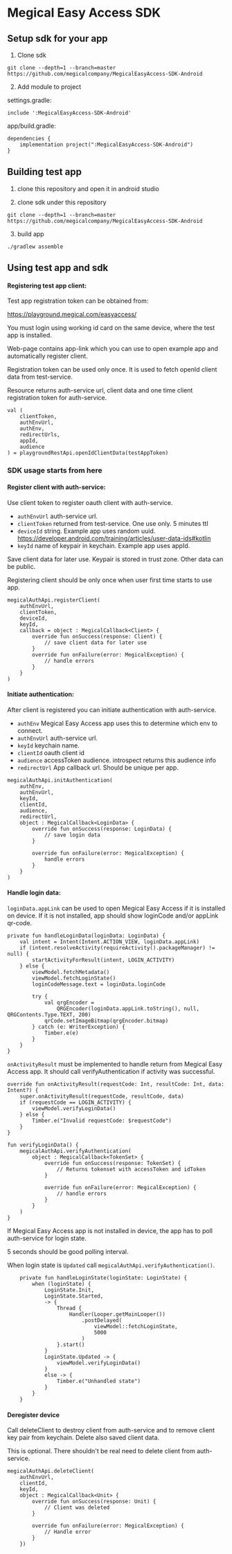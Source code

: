 # Megical Easy Access SDK

## Setup sdk for your app

1. Clone sdk

```
git clone --depth=1 --branch=master https://github.com/megicalcompany/MegicalEasyAccess-SDK-Android
```

2. Add module to project 

settings.gradle:

```
include ':MegicalEasyAccess-SDK-Android'
```
 
app/build.gradle:

```
dependencies {
    implementation project(":MegicalEasyAccess-SDK-Android")
}
```


## Building test app

1. clone this repository and open it in android studio

2. clone sdk under this repository

```
git clone --depth=1 --branch=master https://github.com/megicalcompany/MegicalEasyAccess-SDK-Android
```

3. build app

```
./gradlew assemble
```

## Using test app and sdk

#### Registering test app client:

Test app registration token can be obtained from:

https://playground.megical.com/easyaccess/

You must login using working id card on the same device, where the test app is installed.

Web-page contains app-link which you can use to open example app and automatically register client.

Registration token can be used only once. It is used to fetch openId client data from test-service.

Resource returns auth-service url, client data and one time client registration token for auth-service.

```
val (
    clientToken,
    authEnvUrl,
    authEnv,
    redirectUrls,
    appId,
    audience
) = playgroundRestApi.openIdClientData(testAppToken)
```

### SDK usage starts from here

#### Register client with auth-service:

Use client token to register oauth client with auth-service.

- `authEnvUrl` auth-service url.
- `clientToken` returned from test-service. One use only. 5 minutes ttl
- `deviceId` string. Example app uses random uuid. 
https://developer.android.com/training/articles/user-data-ids#kotlin
- `keyId` name of keypair in keychain. Example app uses appId.

Save client data for later use. Keypair is stored in trust zone. Other data can be public.  

Registering client should be only once when user first time starts to use app.

```
megicalAuthApi.registerClient(
    authEnvUrl,
    clientToken,
    deviceId,
    keyId,
    callback = object : MegicalCallback<Client> {
        override fun onSuccess(response: Client) {
            // save client data for later use
        }
        override fun onFailure(error: MegicalException) {
            // handle errors
        }
    }
)
```

#### Initiate authentication:

After client is registered you can initiate authentication with auth-service.

- `authEnv` Megical Easy Access app uses this to determine which env to connect.
- `authEnvUrl` auth-service url.
- `keyId` keychain name.
- `clientId` oauth client id
- `audience` accessToken audience. introspect returns this audience info
- `redirectUrl` App callback url. Should be unique per app.

```
megicalAuthApi.initAuthentication(
    authEnv,
    authEnvUrl,
    keyId,
    clientId,
    audience,
    redirectUrl,
    object : MegicalCallback<LoginData> {
        override fun onSuccess(response: LoginData) {
            // save login data
        }

        override fun onFailure(error: MegicalException) {
            handle errors
        }
    }
)
```

#### Handle login data:

`loginData.appLink` can be used to open Megical Easy Access if it is installed on device.
If it is not installed, app should show loginCode and/or appLink qr-code.

```
private fun handleLoginData(loginData: LoginData) {
    val intent = Intent(Intent.ACTION_VIEW, loginData.appLink)
    if (intent.resolveActivity(requireActivity().packageManager) != null) {
        startActivityForResult(intent, LOGIN_ACTIVITY)
    } else {
        viewModel.fetchMetadata()
        viewModel.fetchLoginState()
        loginCodeMessage.text = loginData.loginCode

        try {
            val qrgEncoder =
                QRGEncoder(loginData.appLink.toString(), null, QRGContents.Type.TEXT, 200)
            qrCode.setImageBitmap(qrgEncoder.bitmap)
        } catch (e: WriterException) {
            Timber.e(e)
        }
    }
}
```

`onActivityResult` must be implemented to handle return from Megical Easy Access app.
It should call verifyAuthentication if activity was successful.

```
override fun onActivityResult(requestCode: Int, resultCode: Int, data: Intent?) {
    super.onActivityResult(requestCode, resultCode, data)
    if (requestCode == LOGIN_ACTIVITY) {
        viewModel.verifyLoginData()
    } else {
        Timber.e("Invalid requestCode: $requestCode")
    }
}
```

```
fun verifyLoginData() {
    megicalAuthApi.verifyAuthentication(
        object : MegicalCallback<TokenSet> {
            override fun onSuccess(response: TokenSet) {
                // Returns tokenset with accessToken and idToken
            }

            override fun onFailure(error: MegicalException) {
                // handle errors
            }
        }
    )
}
```

If Megical Easy Access app is not installed in device, the app has to poll auth-service for
login state.

5 seconds should be good polling interval.

When login state is `Updated` call `megicalAuthApi.verifyAuthentication()`.

```
    private fun handleLoginState(loginState: LoginState) {
        when (loginState) {
            LoginState.Init,
            LoginState.Started,
            -> {
                Thread {
                    Handler(Looper.getMainLooper())
                        .postDelayed(
                            viewModel::fetchLoginState,
                            5000
                        )
                }.start()
            }
            LoginState.Updated -> {
                viewModel.verifyLoginData()
            }
            else -> {
                Timber.e("Unhandled state")
            }
        }
    }
```

#### Deregister device

Call deleteClient to destroy client from auth-service and to remove client key pair from keychain.
Delete also saved client data.

This is optional. There shouldn't be real need to delete client from auth-service.

```
megicalAuthApi.deleteClient(
    authEnvUrl,
    clientId,
    keyId,
    object : MegicalCallback<Unit> {
        override fun onSuccess(response: Unit) {
            // Client was deleted
        }

        override fun onFailure(error: MegicalException) {
            // Handle error
        }
    })
```
